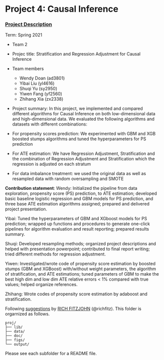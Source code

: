# Project 4: Causal Inference

### [Project Description](doc/project4_desc.md)

Term: Spring 2021

+ Team 2
+ Projec title: Stratification and Regression Adjustment for Causal Inference
+ Team members
	+ Wendy Doan (ad3801)
	+ Yibai Liu (yl4616)
	+ Shuqi Yu (sy2950)
	+ Yiwen Fang (yf2560)
	+ Zhihang Xia (zx2338)

+ Project summary:  In this project, we implemented and compared different algorithms for Causal Inference on both low-dimensional data and high-dimensional data. We evaluated the following algorithms and datasets with different combinations:
+ For propensity scores prediction: We experimented with GBM and XGB boosted stumps algorithms and tuned the hyperparameters for PS prediction
+ For ATE estimation: We have Regression Adjustment, Stratification and the combination of Regression Adjustment and Stratification which the regression is adjusted on each stratum 
+ For data imbalance treatment: we used the original data as well as resampled data with random oversampling and SMOTE


**Contribution statement**: 
Wendy: Initialized the pipeline from data exploration, propensity score (PS) prediction, to ATE estimation; developed basic baseline logistic regression and GBM models for PS prediction, and three base ATE estimation algorithms assigned; prepared and delivered project presentation. 

Yibai: Tuned the hyperparameters of GBM and XGboost models for PS prediction; wrapped up functions and procedures to generate one-click pipelines for algorithm evaluation and result reporting; prepared results summary. 

Shuqi: Developed resampling methods; organized project descriptions and helped with presentation powerpoint; contributed to final report writing; tried different methods for regression adjustment.

Yiwen: Investigated/wrote code of propensity score estimation by boosted stumps (GBM and XGBoost) with/without weight parameters, the algorithm of stratification, and ATE estimations; tuned parameters of GBM to make the best high dim and low dim ATE relative errors < 1% compared with true values; helped organize references.

Zhihang: Wrote codes of propensity score estimation by adaboost and stratification. 


Following [suggestions](http://nicercode.github.io/blog/2013-04-05-projects/) by [RICH FITZJOHN](http://nicercode.github.io/about/#Team) (@richfitz). This folder is orgarnized as follows.

```
proj/
├── lib/
├── data/
├── doc/
├── figs/
└── output/
```

Please see each subfolder for a README file.
